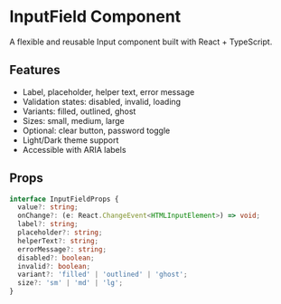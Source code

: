 # InputField Component

A flexible and reusable Input component built with React + TypeScript.

## Features
- Label, placeholder, helper text, error message
- Validation states: disabled, invalid, loading
- Variants: filled, outlined, ghost
- Sizes: small, medium, large
- Optional: clear button, password toggle
- Light/Dark theme support
- Accessible with ARIA labels

## Props
```ts
interface InputFieldProps {
  value?: string;
  onChange?: (e: React.ChangeEvent<HTMLInputElement>) => void;
  label?: string;
  placeholder?: string;
  helperText?: string;
  errorMessage?: string;
  disabled?: boolean;
  invalid?: boolean;
  variant?: 'filled' | 'outlined' | 'ghost';
  size?: 'sm' | 'md' | 'lg';
}
